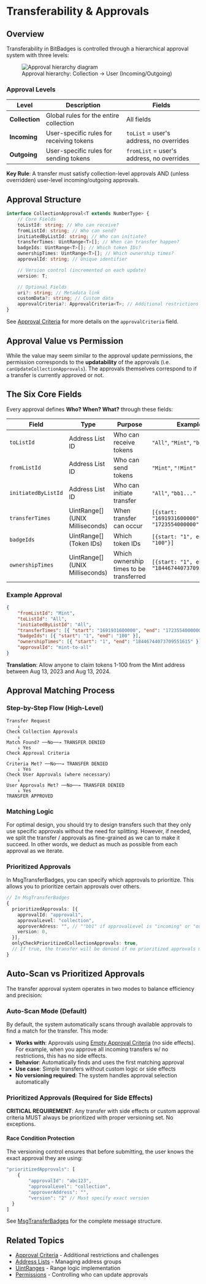 # Transferability & Approvals

## Overview

Transferability in BitBadges is controlled through a hierarchical approval system with three levels:

<figure><img src="../../../.gitbook/assets/image (33).png" alt="Approval hierarchy diagram"><figcaption>Approval hierarchy: Collection → User (Incoming/Outgoing)</figcaption></figure>

### Approval Levels

| Level          | Description                              | Fields                                    |
| -------------- | ---------------------------------------- | ----------------------------------------- |
| **Collection** | Global rules for the entire collection   | All fields                                |
| **Incoming**   | User-specific rules for receiving tokens | `toList` = user's address, no overrides   |
| **Outgoing**   | User-specific rules for sending tokens   | `fromList` = user's address, no overrides |

**Key Rule**: A transfer must satisfy collection-level approvals AND (unless overridden) user-level incoming/outgoing approvals.

## Approval Structure

```typescript
interface CollectionApproval<T extends NumberType> {
    // Core Fields
    toListId: string; // Who can receive?
    fromListId: string; // Who can send?
    initiatedByListId: string; // Who can initiate?
    transferTimes: UintRange<T>[]; // When can transfer happen?
    badgeIds: UintRange<T>[]; // Which token IDs?
    ownershipTimes: UintRange<T>[]; // Which ownership times?
    approvalId: string; // Unique identifier

    // Version control (incremented on each update)
    version: T;

    // Optional Fields
    uri?: string; // Metadata link
    customData?: string; // Custom data
    approvalCriteria?: ApprovalCriteria<T>; // Additional restrictions
}
```

See [Approval Criteria](approval-criteria/) for more details on the `approvalCriteria` field.

## Approval Value vs Permission

While the value may seem similar to the approval update permissions, the permission corresponds to the **updatability** of the approvals (i.e. `canUpdateCollectionApprovals`). The approvals themselves correspond to if a transfer is currently approved or not.

## The Six Core Fields

Every approval defines **Who? When? What?** through these fields:

| Field               | Type                            | Purpose                                 | Example                                            |
| ------------------- | ------------------------------- | --------------------------------------- | -------------------------------------------------- |
| `toListId`          | Address List ID                 | Who can receive tokens                  | `"All"`, `"Mint"`, `"bb1..."`                      |
| `fromListId`        | Address List ID                 | Who can send tokens                     | `"Mint"`, `"!Mint"`                                |
| `initiatedByListId` | Address List ID                 | Who can initiate transfer               | `"All"`, `"bb1..."`                                |
| `transferTimes`     | UintRange[] (UNIX Milliseconds) | When transfer can occur                 | `[{start: "1691931600000", end: "1723554000000"}]` |
| `badgeIds`          | UintRange[] (Token IDs)         | Which token IDs                         | `[{start: "1", end: "100"}]`                       |
| `ownershipTimes`    | UintRange[] (UNIX Milliseconds) | Which ownership times to be transferred | `[{start: "1", end: "18446744073709551615"}]`      |

### Example Approval

```json
{
    "fromListId": "Mint",
    "toListId": "All",
    "initiatedByListId": "All",
    "transferTimes": [{ "start": "1691931600000", "end": "1723554000000" }],
    "badgeIds": [{ "start": "1", "end": "100" }],
    "ownershipTimes": [{ "start": "1", "end": "18446744073709551615" }],
    "approvalId": "mint-to-all"
}
```

**Translation**: Allow anyone to claim tokens 1-100 from the Mint address between Aug 13, 2023 and Aug 13, 2024.

## Approval Matching Process

### Step-by-Step Flow (High-Level)

```
Transfer Request
    ↓
Check Collection Approvals
    ↓
Match Found? ──No──→ TRANSFER DENIED
    ↓ Yes
Check Approval Criteria
    ↓
Criteria Met? ──No──→ TRANSFER DENIED
    ↓ Yes
Check User Approvals (where necessary)
    ↓
User Approvals Met? ──No──→ TRANSFER DENIED
    ↓ Yes
TRANSFER APPROVED
```

### Matching Logic

For optimal design, you should try to design transfers such that they only use specific approvals without the need for splitting. However, if needed, we split the transfer / approvals as fine-grained as we can to make it succeed. In other words, we deduct as much as possible from each approval as we iterate.

### Prioritized Approvals

In MsgTransferBadges, you can specify which approvals to prioritize. This allows you to prioritize certain approvals over others.

```typescript
// In MsgTransferBadges
{
  prioritizedApprovals: [{
    approvalId: "approval1",
    approvalLevel: "collection",
    approverAdress: "", // ""bb1" if approvalLevel is "incoming" or "outgoing",
    version: 0,
  }],
  onlyCheckPrioritizedCollectionApprovals: true,
  // If true, the transfer will be denied if no prioritized approvals match
}
```

## Auto-Scan vs Prioritized Approvals

The transfer approval system operates in two modes to balance efficiency and precision:

### Auto-Scan Mode (Default)

By default, the system automatically scans through available approvals to find a match for the transfer. This mode:

-   **Works with**: Approvals using [Empty Approval Criteria](../examples/empty-approval-criteria.md) (no side effects). For example, when you approve all incoming transfers w/ no restrictions, this has no side effects.
-   **Behavior**: Automatically finds and uses the first matching approval
-   **Use case**: Simple transfers without custom logic or side effects
-   **No versioning required**: The system handles approval selection automatically

### Prioritized Approvals (Required for Side Effects)

**CRITICAL REQUIREMENT**: Any transfer with side effects or custom approval criteria MUST always be prioritized with proper versioning set. No exceptions.

#### Race Condition Protection

The versioning control ensures that before submitting, the user knows the exact approval they are using:

```typescript
"prioritizedApprovals": [
    {
        "approvalId": "abc123",
        "approvalLevel": "collection",
        "approverAddress": "",
        "version": "2" // Must specify exact version
  }
]
```

See [MsgTransferBadges](../../bitbadges-blockchain/cosmos-sdk-msgs/x-badges/msgtransferbadges.md) for the complete message structure.

## Related Topics

-   [Approval Criteria](approval-criteria/) - Additional restrictions and challenges
-   [Address Lists](../address-lists.md) - Managing address groups
-   [UintRanges](../uint-ranges.md) - Range logic implementation
-   [Permissions](permissions/) - Controlling who can update approvals

